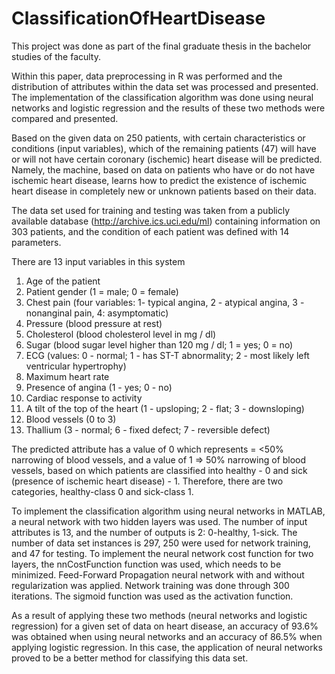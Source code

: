 # ClassificationOfHeartDisease

This project was done as part of the final graduate thesis in the bachelor studies of the faculty.

Within this paper, data preprocessing in R was performed and the distribution of attributes within the data set was processed and presented. The implementation of the classification algorithm was done using neural networks and logistic regression and the results of these two methods were compared and presented.

Based on the given data on 250 patients, with certain characteristics or conditions (input variables), which of the remaining patients (47) will have or will not have certain coronary (ischemic) heart disease will be predicted. Namely, the machine, based on data on patients who have or do not have ischemic heart disease, learns how to predict the existence of ischemic heart disease in completely new or unknown patients based on their data.

The data set used for training and testing was taken from a publicly available database (http://archive.ics.uci.edu/ml) containing information on 303 patients, and the condition of each patient was defined with 14 parameters.

There are 13 input variables in this system
1) Age of the patient
2) Patient gender (1 = male; 0 = female)
3) Chest pain (four variables: 1- typical angina, 2 - atypical angina, 3 - nonanginal pain, 4: asymptomatic)
4) Pressure (blood pressure at rest)
5) Cholesterol (blood cholesterol level in mg / dl)
6) Sugar (blood sugar level higher than 120 mg / dl; 1 = yes; 0 = no)
7) ECG (values: 0 - normal; 1 - has ST-T abnormality; 2 - most likely left ventricular hypertrophy)
8) Maximum heart rate
9) Presence of angina (1 - yes; 0 - no)
10) Cardiac response to activity
11) A tilt of the top of the heart (1 - upsloping; 2 - flat; 3 - downsloping)
12) Blood vessels (0 to 3) 
13) Thallium (3 - normal; 6 - fixed defect; 7 - reversible defect)

The predicted attribute has a value of 0 which represents = <50% narrowing of blood vessels, and a value of 1 => 50% narrowing of blood vessels, based on which patients are classified into healthy - 0 and sick (presence of ischemic heart disease) - 1. Therefore, there are two categories, healthy-class 0 and sick-class 1.

To implement the classification algorithm using neural networks in MATLAB, a neural network with two hidden layers was used. The number of input attributes is 13, and the number of outputs is 2: 0-healthy, 1-sick. The number of data set instances is 297, 250 were used for network training, and 47 for testing.
To implement the neural network cost function for two layers, the nnCostFunction function was used, which needs to be minimized. Feed-Forward Propagation neural network with and without regularization was applied. Network training was done through 300 iterations. The sigmoid function was used as the activation function.

As a result of applying these two methods (neural networks and logistic regression) for a given set of data on heart disease, an accuracy of 93.6% was obtained when using neural networks and an accuracy of 86.5% when applying logistic regression. In this case, the application of neural networks proved to be a better method for classifying this data set.
